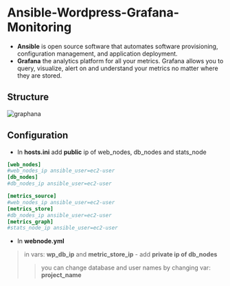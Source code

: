 # Ansible-Wordpress-Grafana-Monitoring

- **Ansible**
 is open source software that automates software provisioning, configuration management, and application deployment.
- **Grafana**
 the analytics platform for all your metrics. Grafana allows you to query, visualize, alert on and  understand your metrics no matter where they are stored.

## Structure
![graphana](https://user-images.githubusercontent.com/30602779/49342800-e939b780-f65f-11e8-9a00-cd31f96f18e8.PNG)
## Configuration
- In **hosts.ini** add **public** ip of web_nodes, db_nodes and stats_node
```ini
[web_nodes]
#web_nodes_ip ansible_user=ec2-user
[db_nodes]
#db_nodes_ip ansible_user=ec2-user

[metrics_source]
#web_nodes_ip ansible_user=ec2-user
[metrics_store]
#db_nodes_ip ansible_user=ec2-user
[metrics_graph]
#stats_node_ip ansible_user=ec2-user
```

- In **webnode.yml** 
> in vars: **wp_db_ip** and **metric_store_ip** - add **private ip of db_nodes**
>> you can change database and user names by changing var: **project_name**


